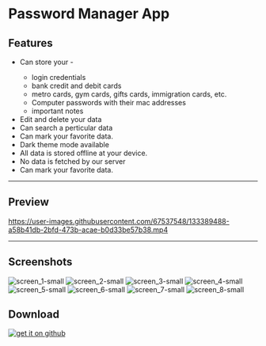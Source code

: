 # Password Manager App

## Features
<ul>
  <li>Can store your - </li>
  <ul>
    <li>login credentials</li>
    <li>bank credit and debit cards</li>
    <li>metro cards, gym cards, gifts cards, immigration cards, etc. </li>
    <li>Computer passwords with their mac addresses</li>
    <li>important notes</li>
  </ul>
  <li>Edit and delete your data</li>
  <li>Can search a perticular data</li>
  <li>Can mark your favorite data.</li>
  <li>Dark theme mode available </li>
  <li>All data is stored offline at your device.</li>
  <li>No data is fetched by our server</li>
  <li>Can mark your favorite data.</li>
</ul>

<hr>


## Preview

https://user-images.githubusercontent.com/67537548/133389488-a58b41db-2bfd-473b-acae-b0d33be57b38.mp4

<hr>


## Screenshots

![screen_1-small](https://user-images.githubusercontent.com/67537548/133206518-93b21bae-429d-4201-ab66-0d6be3c870ca.png)
![screen_2-small](https://user-images.githubusercontent.com/67537548/133206522-1fc1c5a6-dadc-4cd0-ba3e-8543d2330806.png)
![screen_3-small](https://user-images.githubusercontent.com/67537548/133206528-1f211df4-b549-400f-9b8b-18f5450a3a01.png)
![screen_4-small](https://user-images.githubusercontent.com/67537548/133206531-74bfd752-6eea-4074-822f-95f29b0dbbb1.png)
![screen_5-small](https://user-images.githubusercontent.com/67537548/133206501-81fe9f50-94a4-4416-8eca-16d42bbdf80c.png)
![screen_6-small](https://user-images.githubusercontent.com/67537548/133206510-acf7c79c-f355-4a9c-a6b8-1ad0370c05e7.png)
![screen_7-small](https://user-images.githubusercontent.com/67537548/133206512-e721b6b9-8dd2-45a5-bd2c-2d2f4a3677a7.png)
![screen_8-small](https://user-images.githubusercontent.com/67537548/133206514-702a716e-bb7c-4aec-adb3-4d1fef9f3039.png)



## Download

<a href = "https://github.com/Sahibjadatalib/PasswordManagerApp/releases/latest">
  <img border="0" alt="get it on github" src="https://user-images.githubusercontent.com/67537548/133410718-647a332b-8a8f-4ce1-939b-b49b2ea10652.png"/>
</a>


